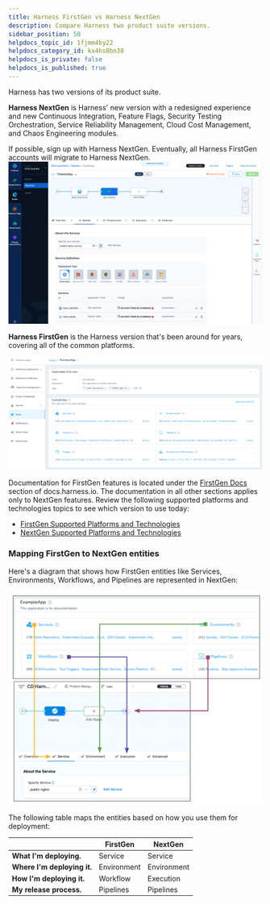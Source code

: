 ```yaml
---
title: Harness FirstGen vs Harness NextGen
description: Compare Harness two product suite versions.
sidebar_position: 50
helpdocs_topic_id: 1fjmm4by22
helpdocs_category_id: kx4hs8bn38
helpdocs_is_private: false
helpdocs_is_published: true
---
```


Harness has two versions of its product suite.

**Harness NextGen** is Harness' new version with a redesigned experience and new Continuous Integration, Feature Flags, Security Testing Orchestration, Service Reliability Management, Cloud Cost Management, and Chaos Engineering modules.

 If possible, sign up with Harness NextGen. Eventually, all Harness FirstGen accounts will migrate to Harness NextGen.![Harness NextGen ](./static/harness-first-gen-vs-harness-next-gen-18.png)
 
 **Harness FirstGen** is the Harness version that's been around for years, covering all of the common platforms.

![](./static/harness-first-gen-vs-harness-next-gen-19.png)

Documentation for FirstGen features is located under the [FirstGen Docs](/docs/first-gen) section of docs.harness.io. The documentation in all other sections applies only to NextGen features. Review the following supported platforms and technologies topics to see which version to use today:

* [FirstGen Supported Platforms and Technologies](../first-gen/starthere-firstgen/supported-platforms.md)
* [NextGen Supported Platforms and Technologies](supported-platforms-and-technologies.md#continuous-delivery-cd)

### Mapping FirstGen to NextGen entities

Here's a diagram that shows how FirstGen entities like Services, Environments, Workflows, and Pipelines are represented in NextGen:

![](./static/harness-first-gen-vs-harness-next-gen-20.png)

The following table maps the entities based on how you use them for deployment:

|  | FirstGen | NextGen |
| --- | --- | --- |
| **What I'm deploying.** | Service | Service |
| **Where I'm deploying it.** | Environment | Environment |
| **How I'm deploying it.** | Workflow | Execution |
| **My release process.** | Pipelines | Pipelines |

